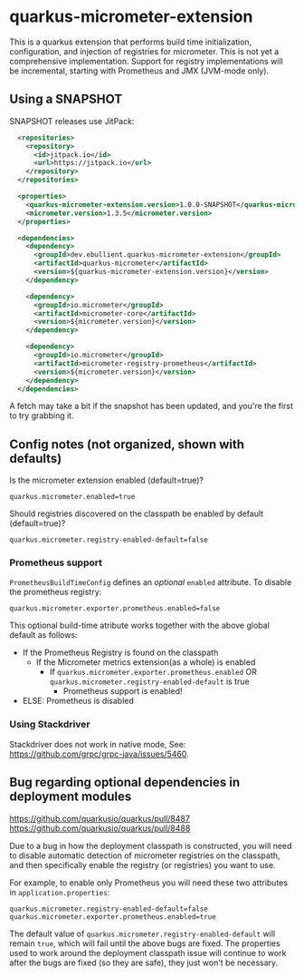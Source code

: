# quarkus-micrometer-extension

This is a quarkus extension that performs build time initialization, configuration, and injection of registries for micrometer. This is not yet a comprehensive implementation. Support for registry implementations will be incremental, starting with Prometheus and JMX (JVM-mode only).

## Using a SNAPSHOT

SNAPSHOT releases use JitPack:

```xml
  <repositories>
    <repository>
      <id>jitpack.io</id>
      <url>https://jitpack.io</url>
    </repository>
  </repositories>

  <properties>
    <quarkus-micrometer-extension.version>1.0.0-SNAPSHOT</quarkus-micrometer-extension.version>
    <micrometer.version>1.3.5</micrometer.version>
  </properties>

  <dependencies>
    <dependency>
      <groupId>dev.ebullient.quarkus-micrometer-extension</groupId>
      <artifactId>quarkus-micrometer</artifactId>
      <version>${quarkus-micrometer-extension.version}</version>
    </dependency>

    <dependency>
      <groupId>io.micrometer</groupId>
      <artifactId>micrometer-core</artifactId>
      <version>${micrometer.version}</version>
    </dependency>

    <dependency>
      <groupId>io.micrometer</groupId>
      <artifactId>micrometer-registry-prometheus</artifactId>
      <version>${micrometer.version}</version>
    </dependency>
  </dependencies>
```

A fetch may take a bit if the snapshot has been updated, and you're the first to try grabbing it.

## Config notes (not organized, shown with defaults)

Is the micrometer extension enabled (default=true)?

```properties
quarkus.micrometer.enabled=true
```

Should registries discovered on the classpath be enabled by default (default=true)?

```properties
quarkus.micrometer.registry-enabled-default=false
```

### Prometheus support

`PrometheusBuildTimeConfig` defines an _optional_ `enabled` attribute. To disable the prometheus registry:

```properties
quarkus.micrometer.exporter.prometheus.enabled=false
```

This optional build-time atribute works together with the above global default as follows:

* If the Prometheus Registry is found on the classpath
  * If the Micrometer metrics extension(as a whole) is enabled
    * If `quarkus.micrometer.exporter.prometheus.enabled` OR `quarkus.micrometer.registry-enabled-default` is true
      * Prometheus support is enabled!
* ELSE: Prometheus is disabled

### Using Stackdriver

Stackdriver does not work in native mode, See: https://github.com/grpc/grpc-java/issues/5460.

##

## Bug regarding optional dependencies in deployment modules

https://github.com/quarkusio/quarkus/pull/8487
https://github.com/quarkusio/quarkus/pull/8488

Due to a bug in how the deployment classpath is constructed, you will need to disable automatic
detection of micrometer registries on the classpath, and then specifically enable the registry
(or registries) you want to use.

For example, to enable only Prometheus you will need these two attributes in `application.properties`:

```properties
quarkus.micrometer.registry-enabled-default=false
quarkus.micrometer.exporter.prometheus.enabled=true
```

The default value of `quarkus.micrometer.registry-enabled-default` will remain `true`, which will fail
until the above bugs are fixed. The properties used to work around the deployment classpath issue
will continue to work after the bugs are fixed (so they are safe), they just won't be necessary.
